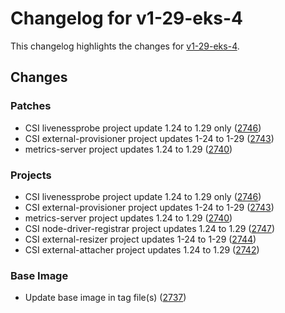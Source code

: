 # Changelog for v1-29-eks-4

This changelog highlights the changes for [v1-29-eks-4](https://github.com/aws/eks-distro/tree/v1-29-eks-4).

## Changes

### Patches
* CSI livenessprobe project update 1.24 to 1.29 only ([2746](https://github.com/aws/eks-distro/pull/2746))
* CSI external-provisioner project updates 1-24 to 1-29 ([2743](https://github.com/aws/eks-distro/pull/2743))
* metrics-server project updates 1.24 to 1.29 ([2740](https://github.com/aws/eks-distro/pull/2740))

### Projects
* CSI livenessprobe project update 1.24 to 1.29 only ([2746](https://github.com/aws/eks-distro/pull/2746))
* CSI external-provisioner project updates 1-24 to 1-29 ([2743](https://github.com/aws/eks-distro/pull/2743))
* metrics-server project updates 1.24 to 1.29 ([2740](https://github.com/aws/eks-distro/pull/2740))
* CSI node-driver-registrar project updates 1.24 to 1.29 ([2747](https://github.com/aws/eks-distro/pull/2747))
* CSI external-resizer project updates 1-24 to 1-29 ([2744](https://github.com/aws/eks-distro/pull/2744))
* CSI external-attacher project updates 1.24 to 1.29 ([2742](https://github.com/aws/eks-distro/pull/2742))

### Base Image
* Update base image in tag file(s) ([2737](https://github.com/aws/eks-distro/pull/2737))

